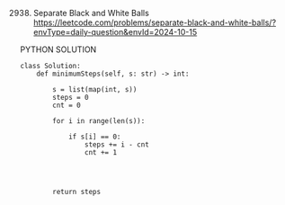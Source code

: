2938. Separate Black and White Balls
https://leetcode.com/problems/separate-black-and-white-balls/?envType=daily-question&envId=2024-10-15


PYTHON SOLUTION 

```
class Solution:
    def minimumSteps(self, s: str) -> int:
        
        s = list(map(int, s))
        steps = 0
        cnt = 0

        for i in range(len(s)):

            if s[i] == 0:
                steps += i - cnt
                cnt += 1




        return steps

```
